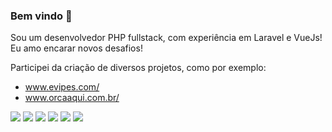 ### Bem vindo 👋

Sou um desenvolvedor PHP fullstack, com experiência em Laravel e VueJs! Eu amo encarar novos desafios!

Participei da criação de diversos projetos, como por exemplo: 
- www.evipes.com/
- www.orcaaqui.com.br/

<img src="https://img.shields.io/badge/Vue.js-35495E?style=for-the-badge&logo=vue.js&logoColor=4FC08D" /> <img src="https://img.shields.io/badge/PHP-777BB4?style=for-the-badge&logo=php&logoColor=white" />
<img src="https://img.shields.io/badge/Laravel-FF2D20?style=for-the-badge&logo=laravel&logoColor=white" /> <img src="https://img.shields.io/badge/Google_Cloud-4285F4?style=for-the-badge&logo=google-cloud&logoColor=white" /> <img src="https://img.shields.io/badge/Docker-2CA5E0?style=for-the-badge&logo=docker&logoColor=white" /> <img src="https://img.shields.io/badge/Open-Source-2CA5E0?style=for-the-badge&logo=codepen&logoColor=white" />
